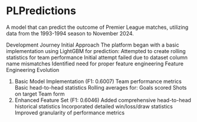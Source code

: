 # PLPredictions
A model that can predict the outcome of Premier League matches, utilizing data from the 1993-1994 season to November 2024.

Development Journey
Initial Approach
The platform began with a basic implementation using LightGBM for prediction:
Attempted to create rolling statistics for team performance
Initial attempt failed due to dataset column name mismatches
Identified need for proper feature engineering
Feature Engineering Evolution
1. Basic Model Implementation (F1: 0.6007)
Team performance metrics
Basic head-to-head statistics
Rolling averages for:
Goals scored
Shots on target
Team form
2. Enhanced Feature Set (F1: 0.6046)
Added comprehensive head-to-head historical statistics
Incorporated detailed win/loss/draw statistics
Improved granularity of performance metrics
